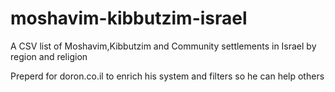 # moshavim-kibbutzim-israel
A CSV list of Moshavim,Kibbutzim and Community settlements in Israel by region and religion 

Preperd for doron.co.il to enrich his system and filters so he can help others
